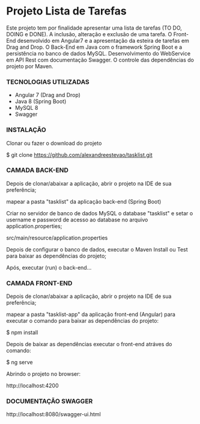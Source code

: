 # Projeto Lista de Tarefas

Este projeto tem por finalidade apresentar uma lista de tarefas (TO DO, DOING e DONE). A inclusão, alteração e exclusão de uma tarefa. O Front-End desenvolvido em Angular7 e a apresentação da esteira de tarefas em Drag and Drop. O Back-End em Java com o framework Spring Boot e a persistência no banco de dados MySQL. Desenvolvimento do WebService em API Rest com documentação Swagger. O controle das dependências do projeto por Maven.

### TECNOLOGIAS UTILIZADAS

- Angular 7 (Drag and Drop)
- Java 8 (Spring Boot)
- MySQL 8
- Swagger

### INSTALAÇÃO

Clonar ou fazer o download do projeto

$ git clone https://github.com/alexandreestevao/tasklist.git

### CAMADA BACK-END

Depois de clonar/abaixar a aplicação, abrir o projeto na IDE de sua preferência;

mapear a pasta "tasklist" da aplicação back-end (Spring Boot)

Criar no servidor de banco de dados MySQL o database "tasklist" e setar o username e password de acesso ao database no arquivo application.properties;

src/main/resource/application.properties

Depois de configurar o banco de dados, executar o Maven Install ou Test para baixar as dependências do projeto;

Após, executar (run) o back-end...

### CAMADA FRONT-END

Depois de clonar/abaixar a aplicação, abrir o projeto na IDE de sua preferência;

mapear a pasta "tasklist-app" da aplicação front-end (Angular) para executar o comando para baixar as dependências do projeto:

$ npm install

Depois de baixar as dependências executar o front-end atráves do comando:

$ ng serve

Abrindo o projeto no browser:

http://localhost:4200

### DOCUMENTAÇÃO SWAGGER

http://localhost:8080/swagger-ui.html
